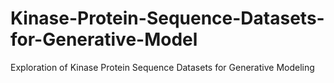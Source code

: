 # Kinase-Protein-Sequence-Datasets-for-Generative-Model
Exploration of Kinase Protein Sequence Datasets for Generative Modeling
